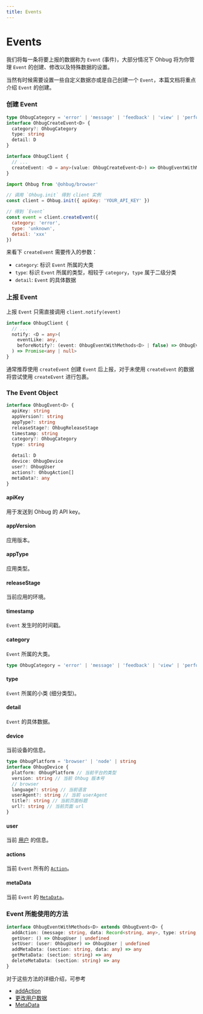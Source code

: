 ```yaml
---
title: Events
---
```


# Events

我们将每一条将要上报的数据称为 `Event` (事件)，大部分情况下 Ohbug 将为你管理 `Event` 的创建、修改以及特殊数据的设置。

当然有时候需要设置一些自定义数据亦或是自己创建一个 `Event`，本篇文档将重点介绍 `Event` 的创建。

### 创建 Event

```typescript
type OhbugCategory = 'error' | 'message' | 'feedback' | 'view' | 'performance' | 'other'
interface OhbugCreateEvent<D> {
  category?: OhbugCategory
  type: string
  detail: D
}

interface OhbugClient {
  // ...
  createEvent: <D = any>(value: OhbugCreateEvent<D>) => OhbugEventWithMethods<D> | false
}
```

```javascript
import Ohbug from '@ohbug/browser'

// 调用 `Ohbug.init` 得到 client 实例
const client = Ohbug.init({ apiKey: 'YOUR_API_KEY' })

// 得到 `Event`
const event = client.createEvent({
  category: 'error',
  type: 'unknown',
  detail: 'xxx'
})
```

来看下 `createEvent` 需要传入的参数：

- `category`: 标识 `Event` 所属的大类
- `type`: 标识 `Event` 所属的类型，相较于 `category`，`type` 属于二级分类
- `detail`: `Event` 的具体数据

### 上报 Event

上报 `Event` 只需直接调用 `client.notify(event)`

```typescript
interface OhbugClient {
  // ...
  notify: <D = any>(
    eventLike: any,
    beforeNotify?: (event: OhbugEventWithMethods<D> | false) => OhbugEventWithMethods<D> | false
  ) => Promise<any | null>
}
```

通常推荐使用 `createEvent` 创建 `Event` 后上报，对于未使用 `createEvent` 的数据将尝试使用 `createEvent` 进行包裹。

### The Event Object

```typescript
interface OhbugEvent<D> {
  apiKey: string
  appVersion?: string
  appType?: string
  releaseStage?: OhbugReleaseStage
  timestamp: string
  category?: OhbugCategory
  type: string

  detail: D
  device: OhbugDevice
  user?: OhbugUser
  actions?: OhbugAction[]
  metaData?: any
}
```

#### apiKey

用于发送到 Ohbug 的 API key。

#### appVersion

应用版本。

#### appType

应用类型。

#### releaseStage

当前应用的环境。

#### timestamp

`Event` 发生时的时间戳。

#### category

`Event` 所属的大类。

```typescript
type OhbugCategory = 'error' | 'message' | 'feedback' | 'view' | 'performance' | 'other'
```

#### type

`Event` 所属的小类 (细分类型)。

#### detail

`Event` 的具体数据。

#### device

当前设备的信息。

```typescript
type OhbugPlatform = 'browser' | 'node' | string
interface OhbugDevice {
  platform: OhbugPlatform // 当前平台的类型
  version: string // 当前 Ohbug 版本号
  // browser
  language?: string // 当前语言
  userAgent?: string // 当前 userAgent
  title?: string // 当前页面标题
  url?: string // 当前页面 url
}
```

#### user

当前 [用户](./User) 的信息。

#### actions

当前 `Event` 所有的 [`Action`](Actions.md)。

#### metaData

当前 `Event` 的 [`MetaData`](MetaData.md)。

### Event 所能使用的方法

```typescript
interface OhbugEventWithMethods<D> extends OhbugEvent<D> {
  addAction: (message: string, data: Record<string, any>, type: string, timestamp?: string) => void
  getUser: () => OhbugUser | undefined
  setUser: (user: OhbugUser) => OhbugUser | undefined
  addMetaData: (section: string, data: any) => any
  getMetaData: (section: string) => any
  deleteMetaData: (section: string) => any
}
```

对于这些方法的详细介绍，可参考

- [addAction](Actions#addAction)
- [更改用户数据](User#更改用户数据)
- [MetaData](MetaData)
